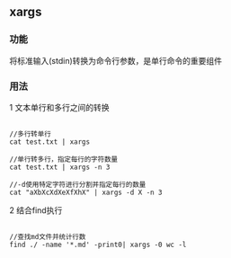 ## xargs

### 功能

将标准输入(stdin)转换为命令行参数，是单行命令的重要组件

### 用法

1 文本单行和多行之间的转换

```

//多行转单行
cat test.txt | xargs

//单行转多行，指定每行的字符数量
cat test.txt | xargs -n 3

//-d使用特定字符进行分割并指定每行的数量
cat "aXbXcXdXeXfXhX" | xargs -d X -n 3

```

2 结合find执行

```

//查找md文件并统计行数
find ./ -name '*.md' -print0| xargs -0 wc -l

```
